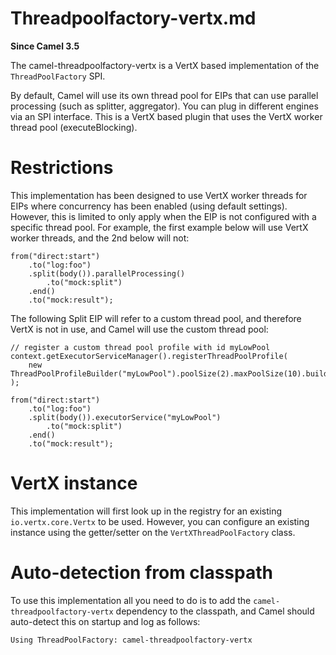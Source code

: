 # Threadpoolfactory-vertx.md

**Since Camel 3.5**

The camel-threadpoolfactory-vertx is a VertX based implementation of the
`ThreadPoolFactory` SPI.

By default, Camel will use its own thread pool for EIPs that can use
parallel processing (such as splitter, aggregator). You can plug in
different engines via an SPI interface. This is a VertX based plugin
that uses the VertX worker thread pool (executeBlocking).

# Restrictions

This implementation has been designed to use VertX worker threads for
EIPs where concurrency has been enabled (using default settings).
However, this is limited to only apply when the EIP is not configured
with a specific thread pool. For example, the first example below will
use VertX worker threads, and the 2nd below will not:

    from("direct:start")
        .to("log:foo")
        .split(body()).parallelProcessing()
            .to("mock:split")
        .end()
        .to("mock:result");

The following Split EIP will refer to a custom thread pool, and
therefore VertX is not in use, and Camel will use the custom thread
pool:

    // register a custom thread pool profile with id myLowPool
    context.getExecutorServiceManager().registerThreadPoolProfile(
        new ThreadPoolProfileBuilder("myLowPool").poolSize(2).maxPoolSize(10).build()
    );
    
    from("direct:start")
        .to("log:foo")
        .split(body()).executorService("myLowPool")
            .to("mock:split")
        .end()
        .to("mock:result");

# VertX instance

This implementation will first look up in the registry for an existing
`io.vertx.core.Vertx` to be used. However, you can configure an existing
instance using the getter/setter on the `VertXThreadPoolFactory` class.

# Auto-detection from classpath

To use this implementation all you need to do is to add the
`camel-threadpoolfactory-vertx` dependency to the classpath, and Camel
should auto-detect this on startup and log as follows:

    Using ThreadPoolFactory: camel-threadpoolfactory-vertx
